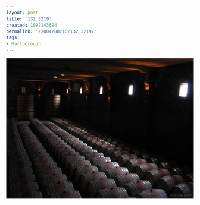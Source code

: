 ```yaml
---
layout: post
title: '132_3219'
created: 1092143694
permalink: "/2004/08/10/132_3219/"
tags:
- Marlborough
---
```


<img src="/image/images/132_3219-1140.jpg"/>

